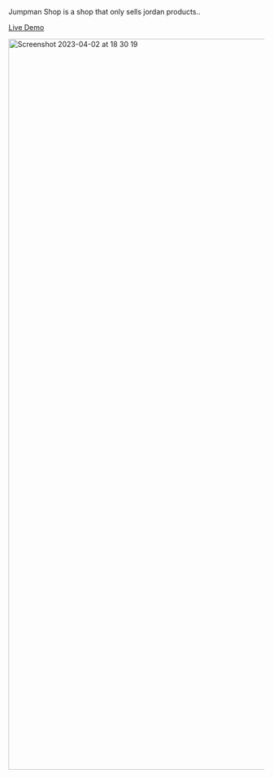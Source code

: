 Jumpman Shop is a shop that only sells jordan products..

<a target="_blank" href="https://arasaltug-jumpman.netlify.app/">Live Demo</a>

<img width="1440" alt="Screenshot 2023-04-02 at 18 30 19" src="https://user-images.githubusercontent.com/90329517/229363230-0ea3aa81-29cf-4e0b-ab1a-cb2da3f3a5d5.png">
